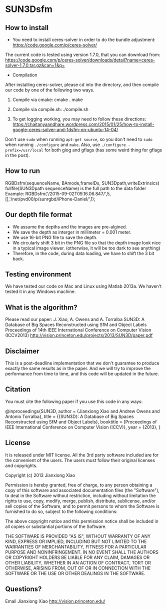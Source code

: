 SUN3Dsfm
==============

How to install
--------------

- You need to install ceres-solver in order to do the bundle adjustment: https://code.google.com/p/ceres-solver/

The current code is tested using version 1.7.0, that you can download from:
https://code.google.com/p/ceres-solver/downloads/detail?name=ceres-solver-1.7.0.tar.gz&can=1&q=

- Compilation

After installing ceres-solver, please cd into the directory, and then compile our code by one of the following two ways.

1. Compile via cmake:
	cmake .
	make

2. Compile via compile.sh:
	./compile.sh

3. To get logging working, you may need to follow these directions: https://chaitanyaandhare.wordpress.com/2015/01/25/how-to-install-google-ceres-solver-and-1dsfm-on-ubuntu-14-04/

Don't use ```sudo``` when running ```apt-get source```, so you don't need to ```sudo``` when running ```./configure``` and ```make```. Also, use ```./configure -prefix=/usr/local``` for both glog and gflags (has some weird thing for gflags in the post).


How to run
--------------
RGBDsfm(sequenceName, BAmode,frameIDs, SUN3Dpath,writeExtrinsics)
fullfile(SUN3Dpath sequenceName) is the full path to the data folder
Example:
RGBDsfm('/2015-09-02T09.16.06.847/',5, [],'/net/pvd00/p/sunrgbd/iPhone-Daniel/',1);

Our depth file format
--------------

- We assume the depths and the images are pre-algined.
- We save the depth as interger in millimeter = 0.001 meter.
- We use 16-bit PNG file to save the depth.
- We circularly shift 3 bit in the PNG file so that the depth image look nice in a typical image viewer. (otherwise, it will be too dark to see anything)
- Therefore, in the code, during data loading, we have to shift the 3 bit back.

Testing environment
--------------
We have tested our code on Mac and Linux using Matlab 2013a. We haven't tested it in any Windows machine.

What is the algorithm?
--------------

Please read our paper:
J. Xiao, A. Owens and A. Torralba
SUN3D: A Database of Big Spaces Reconstructed using SfM and Object Labels
Proceedings of 14th IEEE International Conference on Computer Vision (ICCV2013)
http://vision.princeton.edu/projects/2013/SUN3D/paper.pdf

Disclaimer
--------------

This is a post-deadline implementation that we don't guarantee to produce exactly the same results as in the paper. And we will try to improve the performance from time to time, and this code will be updated in the future. 

Citation
--------------

You must cite the following paper if you use this code in any ways:

@inproceedings{SUN3D,
	author     = {Jianxiong Xiao and Andrew Owens and Antonio Torralba},
	title      = {{SUN3D}: A Database of Big Spaces Reconstructed using SfM and Object Labels},
	booktitle  = {Proceedings of IEEE International Conference on Computer Vision (ICCV)},
	year       = {2013},
}


License
--------------

It is released under MIT license. All the 3rd party software included are for the convenient of the users. The users must follow their original licenses and copyrights.

Copyright (c) 2013 Jianxiong Xiao

Permission is hereby granted, free of charge, to any person obtaining a copy of this software and associated documentation files (the "Software"), to deal in the Software without restriction, including without limitation the rights to use, copy, modify, merge, publish, distribute, sublicense, and/or sell copies of the Software, and to permit persons to whom the Software is furnished to do so, subject to the following conditions:

The above copyright notice and this permission notice shall be included in all copies or substantial portions of the Software.

THE SOFTWARE IS PROVIDED "AS IS", WITHOUT WARRANTY OF ANY KIND, EXPRESS OR IMPLIED, INCLUDING BUT NOT LIMITED TO THE WARRANTIES OF MERCHANTABILITY, FITNESS FOR A PARTICULAR PURPOSE AND NONINFRINGEMENT. IN NO EVENT SHALL THE AUTHORS OR COPYRIGHT HOLDERS BE LIABLE FOR ANY CLAIM, DAMAGES OR OTHER LIABILITY, WHETHER IN AN ACTION OF CONTRACT, TORT OR OTHERWISE, ARISING FROM, OUT OF OR IN CONNECTION WITH THE SOFTWARE OR THE USE OR OTHER DEALINGS IN THE SOFTWARE.

Questions?
--------------

Email Jianxiong Xiao http://vision.princeton.edu/

